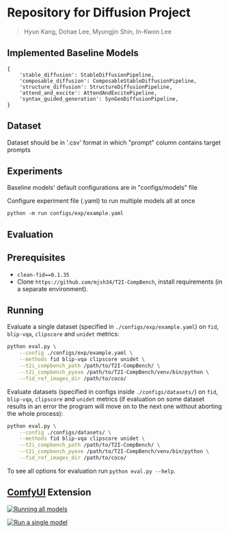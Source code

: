 # Repository for Diffusion Project
> Hyun Kang, Dohae Lee, Myungjin Shin, In-Kwon Lee

## Implemented Baseline Models
```
{
	'stable_diffusion': StableDiffusionPipeline,
	'composable_diffusion': ComposableStableDiffusionPipeline,
	'structure_diffusion': StructureDiffusionPipeline,
	'attend_and_excite': AttendAndExcitePipeline,
	'syntax_guided_generation': SynGenDiffusionPipeline,
}
```

## Dataset
Dataset should be in '.csv' format in which "prompt" column contains target prompts

## Experiments
Baseline models' default configurations are in "configs/models" file

Configure experiment file (.yaml) to run multiple models all at once

```
python -m run configs/exp/example.yaml
```

## Evaluation
## Prerequisites
- `clean-fid==0.1.35`
- Clone `https://github.com/mjsh34/T2I-CompBench`, install requirements (in a separate environment).

## Running
Evaluate a single dataset (specified in `./configs/exp/example.yaml`) on `fid`, `blip-vqa`, `clipscore` and `unidet` metrics:
``` sh
python eval.py \
    --config ./configs/exp/example.yaml \
    --methods fid blip-vqa clipscore unidet \
    --t2i_compbench_path /path/to/T2I-CompBench/ \
    --t2i_compbench_pyexe /path/to/T2I-CompBench/venv/bin/python \
    --fid_ref_images_dir /path/to/coco/
```

Evaluate datasets (specified in configs inside `./configs/datasets/`) on `fid`, `blip-vqa`, `clipscore` and `unidet` metrics (if evaluation on some dataset results in an error the program will move on to the next one without aborting the whole process):
``` sh
python eval.py \
    --config ./configs/datasets/ \
    --methods fid blip-vqa clipscore unidet \
    --t2i_compbench_path /path/to/T2I-CompBench/ \
    --t2i_compbench_pyexe /path/to/T2I-CompBench/venv/bin/python \
    --fid_ref_images_dir /path/to/coco/
```

To see all options for evaluation run `python eval.py --help`.

## [ComfyUI](https://github.com/comfyanonymous/ComfyUI) Extension
[![Running all models](http://img.youtube.com/vi/6MWwbUQxhbo/0.jpg)](https://youtu.be/6MWwbUQxhbo?t=0s)

[![Run a single model](http://img.youtube.com/vi/UrCOpXkb8Mg/0.jpg)](https://youtu.be/UrCOpXkb8Mg?t=0s)

<!-- # Concept-Diffusion

> Hyun Kang, Dohae Lee, Myungjin Shin, In-Kwon Lee
> 
> Yonsei University
>
> Recent advancements in Text-to-Image (T2I) diffusion models have demonstrated impressive success in generating high-quality images with zero-shot generalization capabilities. Yet, current models struggle to closely adhere to prompt semantics, often misrepresenting or overlooking specific attributes. To address this, we propose a simple, training-free approach that modulates the guidance direction of diffusion models during inference. We first decompose the prompt semantics into a set of concepts, and monitor the guidance trajectory in relation to each concept. Our key observation is that deviations in model's adherence to prompt semantics are highly correlated with divergence of the guidance from one or more of these concepts. Based on this observation, we devise a technique to steer the guidance direction towards any concept from which the model diverges. Extensive experimentation validates that our method improves the semantic alignment of images generated by diffusion models in response to prompts.

<a href="https://arxiv.org/0000.00000"><img src="https://img.shields.io/badge/arXiv-2301.13826-b31b1b.svg" height=20.5></a>
<a href="https://conceptdiffusion.github.io/"><img src="https://img.shields.io/static/v1?label=Project&message=Website&color=red" height=20.5></a> 

<p align="center">
<img src="samples/teaser.png" width="800px"/>  
</p>

## Description
This is the official codebase for **Semantic Guidance Tuning for Text-To-Image Diffusion Models**.

## Setup
### Environment
Following lines setup an environment
```
conda create -n concept_diff --file python=3.9
conda activate concept_diff
```
To install required packages,
```
pip install -r requirements.txt
```

## Usage
To generate an image, you can simply run the `run.py` script with following arguments
```
python -m run <prompt> <subjects> --seed <seed>
```
- _prompt_ (str): prompt text to generate an image e.g., "a red book and a brown dog".
- _subjects_ (str): subjects in the prompt separated by comma (,) e.g., "a red book, a brown dog"
- _seed_ (int \*optional\*): random seed to generate latent noise e.g., "20231204"

Hyperparameters for Concept Diffusion is stored in `configs/default.yaml`
- _concept_guidance_scale_ (float): guidance scale for concept guidance term
- _threshold_\[subject|abstract\]_ (float or "auto"): threshold cosine similarity between main score and concept score for applying concept guidance.
- _upper_bound_ (float): upperbound threshold similarity between main score and concept score for applying concept guidance.  

## Acknowledgement
This code is built upon [diffusers](https://github.com/huggingface/diffusers) and [Perp-Neg](https://github.com/Perp-Neg/Perp-Neg-stablediffusion).

## Citation
If you use this code for your research, please cite the following work: 
 -->
